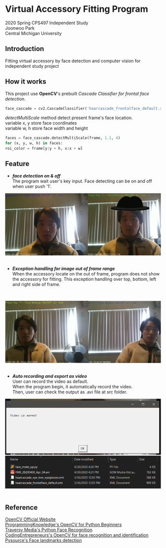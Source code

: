 
# Virtual Accessory Fitting Program
<p>2020 Spring CPS497 Independent Study<br>
Joonwoo Park<br>
Central Michigan University</p>


## Introduction
Fitting virtual accessory by face detection and computer vision for independent study project

## How it works

This project use __OpenCV__'s prebuilt _Cascade Classifier for frontal face detection_.
```python
face_cascade = cv2.CascadeClassifier('haarcascade_frontalface_default.xml')
```

_detectMultiScale_ method detect present frame's face location.<br>
variable x, y store face coordinates<br>
variable w, h store face width and height
```python
faces = face_cascade.detectMultiScale(frame, 1.1, 4)
for (x, y, w, h) in faces:
roi_color = frame[y:y + h, x:x + w]
```


## Feature
  - ***face detection on & off***<br>
  The program wait user's key input.
  Face detecting can be on and off when user push '1'.<br>
  
![detecting_onoff](docs/detecting_onoff.png)
&nbsp;




  - ***Exception handling for image out of frame range***<br>
  When the accessory locate on the out of frame, program does not show the accessory for fitting.
  This exception handling over top, bottom, left and right side of frame.
  <br>
  
![range_over](docs/range_over.png)
&nbsp;


  - ***Auto recording and export as video***<br>
  User can record the video as default.<br>
  When the program begin, it automatically record the video.<br>
  Then, user can check the output as .avi file at src folder.<br>
  
![record_msg](docs/record_msg.PNG)
![saved_file](docs/saved_file.PNG)
&nbsp;

## Reference
[OpenCV Official Website](https://opencv.org/)<br>
[ProgrammingKnowledge's OpenCV for Python Beginners](https://www.youtube.com/watch?v=N81PCpADwKQ&list=PLS1QulWo1RIa7D1O6skqDQ-JZ1GGHKK-K&index=48&t=0s)<br>
[Traversy Media's Python Face Recognition](https://www.youtube.com/watch?v=QSTnwsZj2yc&list=WL&index=19&t=0s)<br>
[CodingEntrepreneurs's OpenCV for face recognition and identification](https://www.youtube.com/watch?v=PmZ29Vta7Vc&t=1340s)<br>
[Pysource's Face landmarks detection](https://www.youtube.com/watch?v=MrRGVOhARYY&t=235s)<br>


